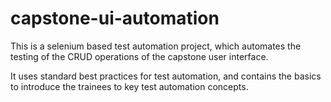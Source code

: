# capstone-ui-automation

This is a selenium based test automation project, which automates the testing of the CRUD operations of the capstone user interface.

It uses standard best practices for test automation, and contains the basics to introduce the trainees to key test automation concepts.
